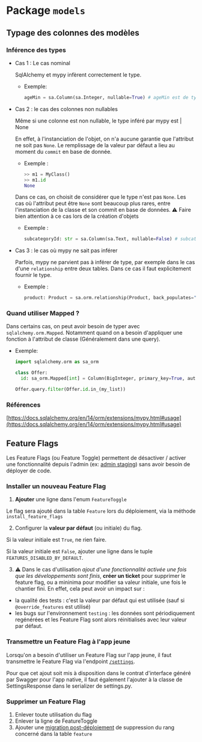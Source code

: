 # Package `models`

## Typage des colonnes des modèles

### Inférence des types

- Cas 1 : Le cas nominal

  SqlAlchemy et mypy infèrent correctement le type.

  - Exemple:
    ```python
    ageMin = sa.Column(sa.Integer, nullable=True) # ageMin est de type int | None
    ```

- Cas 2 : le cas des colonnes non nullables

  Même si une colonne est non nullable, le type inféré par mypy est <python type> | None

  En effet, à l'instanciation de l'objet, on n'a aucune garantie que l'attribut ne soit pas `None`.
  Le remplissage de la valeur par défaut a lieu au moment du `commit` en base de donnée.

  - Exemple :
    ```python
    >> m1 = MyClass()
    >> m1.id
    None
    ```

  Dans ce cas, on choisit de considérer que le type n'est pas `None`. Les cas où l'attribut peut être `None` sont beaucoup plus rares, entre
  l'instanciation de la classe et son commit en base de données.
  :warning: Faire bien attention à ce cas lors de la création d'objets

  - Exemple :
    ```python
    subcategoryId: str = sa.Column(sa.Text, nullable=False) # subcategoryId est de type str
    ```

- Cas 3 : le cas où mypy ne sait pas inférer

  Parfois, mypy ne parvient pas à inférer de type, par exemple dans le cas d'une `relationship` entre deux tables.
  Dans ce cas il faut explicitement fournir le type.

  - Exemple :
    ```python
    product: Product = sa.orm.relationship(Product, back_populates="offers") # product est de type Product
    ```

### Quand utiliser Mapped ?

Dans certains cas, on peut avoir besoin de typer avec `sqlalchemy.orm.Mapped`.
Notamment quand on a besoin d'appliquer une fonction à l'attribut de classe (Généralement dans une query).

- Exemple:

  ```python
  import sqlalchemy.orm as sa_orm

  class Offer:
    id: sa_orm.Mapped[int] = Column(BigInteger, primary_key=True, autoincrement=True)

  Offer.query.filter(Offer.id.in_(my_list))
  ```

### Références

[https://docs.sqlalchemy.org/en/14/orm/extensions/mypy.html#usage](https://docs.sqlalchemy.org/en/14/orm/extensions/mypy.html#usage)

## Feature Flags

Les Feature Flags (ou Feature Toggle) permettent de désactiver / activer une fonctionnalité depuis l'admin (ex: [admin staging](https://backend.staging.passculture.team/pc/back-office/feature/)) sans avoir besoin de déployer de code.

### Installer un nouveau Feature Flag

1. **Ajouter** une ligne dans l'enum `FeatureToggle`

Le flag sera ajouté dans la table `Feature` lors du déploiement, via la méthode `install_feature_flags`

2. Configurer la **valeur par défaut** (ou initiale) du flag.

Si la valeur initiale est `True`, ne rien faire.

Si la valeur initiale est `False`, ajouter une ligne dans le tuple `FEATURES_DISABLED_BY_DEFAULT`.

3. ⚠️ Dans le cas d'utilisation _ajout d'une fonctionnalité activée une fois que les développements sont finis_, **créer un ticket** pour supprimer le feature flag, ou a mininima pour modifier sa valeur initiale, une fois le chantier fini. En effet, cela peut avoir un impact sur :

- la qualité des tests : c'est la valeur par défaut qui est utilisée (sauf si `@override_features` est utilisé)
- les bugs sur l'environnement `testing` : les données sont périodiquement regénérées et les Feature Flag sont alors réinitialisés avec leur valeur par défaut.

### Transmettre un Feature Flag à l'app jeune

Lorsqu'on a besoin d'utiliser un Feature Flag sur l'app jeune, il faut transmettre le Feature Flag via l'endpoint [`/settings`](https://github.com/pass-culture/pass-culture-main/blob/d4eeed54c82aa616f10473198518b636c8e19d3c/api/tests/routes/native/v1/settings_test.py#L24).

Pour que cet ajout soit mis à disposition dans le contrat d'interface généré par Swagger pour l'app native, il faut également l'ajouter à la classe de SettingsResponse dans le serializer de settings.py.

### Supprimer un Feature Flag

1. Enlever toute utilisation du flag
2. Enlever la ligne de FeatureToggle
3. Ajouter une [migration post-déploiement](https://github.com/pass-culture/pass-culture-main/blob/565610f9900585e25984c19c02aaacee68e7a49e/api/src/pcapi/alembic/versions/20221207T220341_ba38f011683b_remove_use_pricing_point_feature_flag.py) de suppression du rang concerné dans la table `feature`